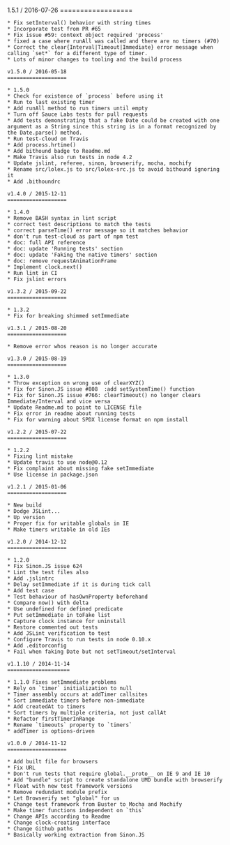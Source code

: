 1.5.1 / 2016-07-26
    ==================

    * Fix setInterval() behavior with string times
    * Incorporate test from PR #65
    * Fix issue #59: context object required 'process'
    * fixed a case where runAll was called and there are no timers (#70)
    * Correct the clear{Interval|Timeout|Immediate} error message when calling `set*` for a different type of timer.
    * Lots of minor changes to tooling and the build process

    v1.5.0 / 2016-05-18
    ===================

    * 1.5.0
    * Check for existence of `process` before using it
    * Run to last existing timer
    * Add runAll method to run timers until empty
    * Turn off Sauce Labs tests for pull requests
    * Add tests demonstrating that a fake Date could be created with one argument as a String since this string is in a format recognized by the Date.parse() method.
    * Run test-cloud on Travis
    * Add process.hrtime()
    * Add bithound badge to Readme.md
    * Make Travis also run tests in node 4.2
    * Update jslint, referee, sinon, browserify, mocha, mochify
    * Rename src/lolex.js to src/lolex-src.js to avoid bithound ignoring it
    * Add .bithoundrc

    v1.4.0 / 2015-12-11
    ===================

    * 1.4.0
    * Remove BASH syntax in lint script
    * correct test descriptions to match the tests
    * correct parseTime() error message so it matches behavior
    * don't run test-cloud as part of npm test
    * doc: full API reference
    * doc: update 'Running tests' section
    * doc: update 'Faking the native timers' section
    * doc: remove requestAnimationFrame
    * Implement clock.next()
    * Run lint in CI
    * Fix jslint errors

    v1.3.2 / 2015-09-22
    ===================

    * 1.3.2
    * Fix for breaking shimmed setImmediate

    v1.3.1 / 2015-08-20
    ===================

    * Remove error whos reason is no longer accurate

    v1.3.0 / 2015-08-19
    ===================

    * 1.3.0
    * Throw exception on wrong use of clearXYZ()
    * Fix for Sinon.JS issue #808  :add setSystemTime() function
    * Fix for Sinon.JS issue #766: clearTimeout() no longer clears Immediate/Interval and vice versa
    * Update Readme.md to point to LICENSE file
    * Fix error in readme about running tests
    * Fix for warning about SPDX license format on npm install

    v1.2.2 / 2015-07-22
    ===================

    * 1.2.2
    * Fixing lint mistake
    * Update travis to use node@0.12
    * Fix complaint about missing fake setImmediate
    * Use license in package.json

    v1.2.1 / 2015-01-06
    ===================

    * New build
    * Dodge JSLint...
    * Up version
    * Proper fix for writable globals in IE
    * Make timers writable in old IEs

    v1.2.0 / 2014-12-12
    ===================

    * 1.2.0
    * Fix Sinon.JS issue 624
    * Lint the test files also
    * Add .jslintrc
    * Delay setImmediate if it is during tick call
    * Add test case
    * Test behaviour of hasOwnProperty beforehand
    * Compare now() with delta
    * Use undefined for defined predicate
    * Put setImmediate in toFake list
    * Capture clock instance for uninstall
    * Restore commented out tests
    * Add JSLint verification to test
    * Configure Travis to run tests in node 0.10.x
    * Add .editorconfig
    * Fail when faking Date but not setTimeout/setInterval

    v1.1.10 / 2014-11-14
    ====================

    * 1.1.0 Fixes setImmediate problems
    * Rely on `timer` initialization to null
    * Timer assembly occurs at addTimer callsites
    * Sort immediate timers before non-immediate
    * Add createdAt to timers
    * Sort timers by multiple criteria, not just callAt
    * Refactor firstTimerInRange
    * Rename `timeouts` property to `timers`
    * addTimer is options-driven

    v1.0.0 / 2014-11-12
    ===================

    * Add built file for browsers
    * Fix URL
    * Don't run tests that require global.__proto__ on IE 9 and IE 10
    * Add "bundle" script to create standalone UMD bundle with browserify
    * Float with new test framework versions
    * Remove redundant module prefix
    * Let Browserify set "global" for us
    * Change test framework from Buster to Mocha and Mochify
    * Make timer functions independent on `this`
    * Change APIs according to Readme
    * Change clock-creating interface
    * Change Github paths
    * Basically working extraction from Sinon.JS
